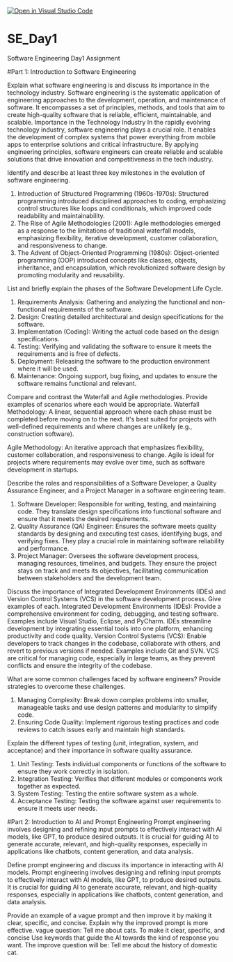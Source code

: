 [![Open in Visual Studio Code](https://classroom.github.com/assets/open-in-vscode-2e0aaae1b6195c2367325f4f02e2d04e9abb55f0b24a779b69b11b9e10269abc.svg)](https://classroom.github.com/online_ide?assignment_repo_id=15604078&assignment_repo_type=AssignmentRepo)
# SE_Day1
Software Engineering Day1 Assignment

#Part 1: Introduction to Software Engineering

Explain what software engineering is and discuss its importance in the technology industry.
Software engineering is the systematic application of engineering approaches to the development, operation, and maintenance of software. It encompasses a set of principles, methods, and tools that aim to create high-quality software that is reliable, efficient, maintainable, and scalable. 
Importance in the Technology Industry
In the rapidly evolving technology industry, software engineering plays a crucial role. It enables the development of complex systems that power everything from mobile apps to enterprise solutions and critical infrastructure. By applying engineering principles, software engineers can create reliable and scalable solutions that drive innovation and competitiveness in the tech industry.

Identify and describe at least three key milestones in the evolution of software engineering.
1. Introduction of Structured Programming (1960s-1970s): Structured programming introduced disciplined approaches to coding, emphasizing control structures like loops and conditionals, which improved code readability and maintainability.
2. The Rise of Agile Methodologies (2001): Agile methodologies emerged as a response to the limitations of traditional waterfall models, emphasizing flexibility, iterative development, customer collaboration, and responsiveness to change.
3. The Advent of Object-Oriented Programming (1980s): Object-oriented programming (OOP) introduced concepts like classes, objects, inheritance, and encapsulation, which revolutionized software design by promoting modularity and reusability.


List and briefly explain the phases of the Software Development Life Cycle.
1. Requirements Analysis: Gathering and analyzing the functional and non-functional requirements of the software.
2. Design: Creating detailed architectural and design specifications for the software.
3. Implementation (Coding): Writing the actual code based on the design specifications.
4. Testing: Verifying and validating the software to ensure it meets the requirements and is free of defects.
5. Deployment: Releasing the software to the production environment where it will be used.
6. Maintenance: Ongoing support, bug fixing, and updates to ensure the software remains functional and relevant.

Compare and contrast the Waterfall and Agile methodologies. Provide examples of scenarios where each would be appropriate.
Waterfall Methodology: A linear, sequential approach where each phase must be completed before moving on to the next. It's best suited for projects with well-defined requirements and where changes are unlikely (e.g., construction software).

Agile Methodology: An iterative approach that emphasizes flexibility, customer collaboration, and responsiveness to change. Agile is ideal for projects where requirements may evolve over time, such as software development in startups.

Describe the roles and responsibilities of a Software Developer, a Quality Assurance Engineer, and a Project Manager in a software engineering team.
1. Software Developer: Responsible for writing, testing, and maintaining code. They translate design specifications into functional software and ensure that it meets the desired requirements.
2. Quality Assurance (QA) Engineer: Ensures the software meets quality standards by designing and executing test cases, identifying bugs, and verifying fixes. They play a crucial role in maintaining software reliability and performance.
3. Project Manager: Oversees the software development process, managing resources, timelines, and budgets. They ensure the project stays on track and meets its objectives, facilitating communication between stakeholders and the development team.

Discuss the importance of Integrated Development Environments (IDEs) and Version Control Systems (VCS) in the software development process. Give examples of each.
Integrated Development Environments (IDEs): Provide a comprehensive environment for coding, debugging, and testing software. Examples include Visual Studio, Eclipse, and PyCharm. IDEs streamline development by integrating essential tools into one platform, enhancing productivity and code quality.
Version Control Systems (VCS): Enable developers to track changes in the codebase, collaborate with others, and revert to previous versions if needed. Examples include Git and SVN. VCS are critical for managing code, especially in large teams, as they prevent conflicts and ensure the integrity of the codebase.

What are some common challenges faced by software engineers? Provide strategies to overcome these challenges.
1. Managing Complexity: Break down complex problems into smaller, manageable tasks and use design patterns and modularity to simplify code.
2. Ensuring Code Quality: Implement rigorous testing practices and code reviews to catch issues early and maintain high standards.

Explain the different types of testing (unit, integration, system, and acceptance) and their importance in software quality assurance.
1. Unit Testing: Tests individual components or functions of the software to ensure they work correctly in isolation.
2. Integration Testing: Verifies that different modules or components work together as expected.
3. System Testing: Testing the entire software system as a whole.
4. Acceptance Testing: Testing the software against user requirements to ensure it meets user needs.

#Part 2: Introduction to AI and Prompt Engineering
Prompt engineering involves designing and refining input prompts to effectively interact with AI models, like GPT, to produce desired outputs. It is crucial for guiding AI to generate accurate, relevant, and high-quality responses, especially in applications like chatbots, content generation, and data analysis.

Define prompt engineering and discuss its importance in interacting with AI models.
Prompt engineering involves designing and refining input prompts to effectively interact with AI models, like GPT, to produce desired outputs. It is crucial for guiding AI to generate accurate, relevant, and high-quality responses, especially in applications like chatbots, content generation, and data analysis.

Provide an example of a vague prompt and then improve it by making it clear, specific, and concise. Explain why the improved prompt is more effective.
vague question: Tell me about  cats. To make it clear, specific, and concise Use keywords that guide the AI towards the kind of response you want. The improve question will be: Tell me about the history of domestic cat.